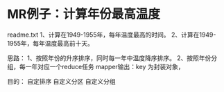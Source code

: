 # MR例子：计算年份最高温度

readme.txt
1、计算在1949-1955年，每年温度最高的时间。
2、计算在1949-1955年，每年温度最高前十天。


思路：
    1、按照年份的升序排序，同时每一年中温度降序排序。
    2、按照年份分组，每一年对应一个reduce任务
    mapper输出：key 为封装对象，




目的：
    自定排序
    自定义分区
    自定义分组